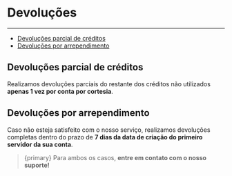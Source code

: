 # Devoluções

---

- [Devoluções parcial de créditos](#parcial)
- [Devoluções por arrependimento](#arrependimento)

<a name="parcial"></a>
## Devoluções parcial de créditos    

Realizamos devoluções parciais do restante dos créditos não utilizados **apenas 1 vez por conta por cortesia**.

<a name="arrependimento"></a>
## Devoluções por arrependimento    

Caso não esteja satisfeito com o nosso serviço, realizamos devoluções completas dentro do prazo de **7 dias da data de criação do primeiro servidor da sua conta**.

> {primary} Para ambos os casos, **entre em contato com o nosso suporte!**

